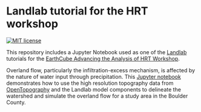 # Landlab tutorial for the HRT workshop
[![MIT license](https://img.shields.io/badge/License-MIT-blue.svg)](https://github.com/gantian127/overlandflow_usecase/blob/master/LICENSE.txt)

This repository includes a Jupyter Notebook used as one of the [Landlab](https://landlab.github.io/) tutorials for the 
[EarthCube Advancing the Analysis of HRT Workshop](https://opentopography.org/workshops/earthcube-advancing-analysis-hrt-workshop-2).

Overland flow, particularly the infiltration-excess mechanism, is affected by the nature of water input through precipitation. 
This [Jupyter notebook](landlab_tutorial2.ipynb) demonstrates how to use the high resolution topography data 
from [OpenTopography](https://opentopography.org/) and the Landlab model components to delineate the watershed 
and simulate the overland flow for a study area in the Boulder County. 


